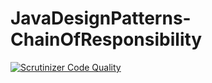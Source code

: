 # JavaDesignPatterns-ChainOfResponsibility

[![Scrutinizer Code Quality](https://scrutinizer-ci.com/g/Jagepard/JavaDesignPatterns-ChainOfResponsibility/badges/quality-score.png?b=master)](https://scrutinizer-ci.com/g/Jagepard/JavaDesignPatterns-ChainOfResponsibility/?branch=master)
